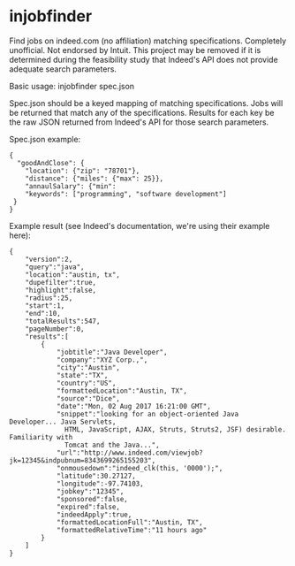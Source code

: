# injobfinder
Find jobs on indeed.com (no affiliation) matching specifications. Completely unofficial. Not endorsed by Intuit. This project may be removed if it is determined during the feasibility study that Indeed's API does not provide adequate search parameters. 

Basic usage: injobfinder spec.json

Spec.json should be a keyed mapping of matching specifications. Jobs will be returned that match any of the specifications. Results for each key be the raw JSON returned from Indeed's API for those search parameters.

Spec.json example: 
```
{
  "goodAndClose": {
    "location": {"zip": "78701"},
    "distance": {"miles": {"max": 25}},
    "annaulSalary": {"min": 
    "keywords": ["programming", "software development"] 
 }
}
```

Example result (see Indeed's documentation, we're using their example here):
```
{  
    "version":2,
    "query":"java",
    "location":"austin, tx",
    "dupefilter":true,
    "highlight":false,
    "radius":25,
    "start":1,
    "end":10,
    "totalResults":547,
    "pageNumber":0,
    "results":[  
        {  
            "jobtitle":"Java Developer",
            "company":"XYZ Corp.,",
            "city":"Austin",
            "state":"TX",
            "country":"US",
            "formattedLocation":"Austin, TX",
            "source":"Dice",
            "date":"Mon, 02 Aug 2017 16:21:00 GMT",
            "snippet":"looking for an object-oriented Java Developer... Java Servlets,
              HTML, JavaScript, AJAX, Struts, Struts2, JSF) desirable. Familiarity with
              Tomcat and the Java...",
            "url":"http://www.indeed.com/viewjob?jk=12345&indpubnum=8343699265155203",
            "onmousedown":"indeed_clk(this, '0000');",
            "latitude":30.27127,
            "longitude":-97.74103,
            "jobkey":"12345",
            "sponsored":false,
            "expired":false,
            "indeedApply":true,
            "formattedLocationFull":"Austin, TX",
            "formattedRelativeTime":"11 hours ago"
        }
    ]
}
```

